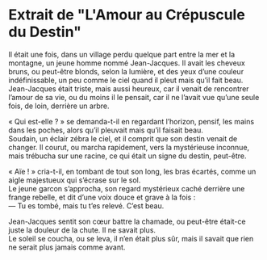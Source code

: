 # Extrait de "L'Amour au Crépuscule du Destin"

Il était une fois, dans un village perdu quelque part entre la mer et la montagne, un jeune homme nommé Jean-Jacques. Il avait les cheveux bruns, ou peut-être blonds, selon la lumière, et des yeux d’une couleur indéfinissable, un peu comme le ciel quand il pleut mais qu’il fait beau.  
Jean-Jacques était triste, mais aussi heureux, car il venait de rencontrer l’amour de sa vie, ou du moins il le pensait, car il ne l’avait vue qu’une seule fois, de loin, derrière un arbre.

« Qui est-elle ? » se demanda-t-il en regardant l’horizon, pensif, les mains dans les poches, alors qu’il pleuvait mais qu’il faisait beau.  
Soudain, un éclair zébra le ciel, et il comprit que son destin venait de changer. Il courut, ou marcha rapidement, vers la mystérieuse inconnue, mais trébucha sur une racine, ce qui était un signe du destin, peut-être.

« Aïe ! » cria-t-il, en tombant de tout son long, les bras écartés, comme un aigle majestueux qui s’écrase sur le sol.  
Le jeune garcon s’approcha, son regard mystérieux caché derrière une frange rebelle, et dit d’une voix douce et grave à la fois :  
— Tu es tombé, mais tu t’es relevé. C’est beau.

Jean-Jacques sentit son cœur battre la chamade, ou peut-être était-ce juste la douleur de la chute. Il ne savait plus.  
Le soleil se coucha, ou se leva, il n’en était plus sûr, mais il savait que rien ne serait plus jamais comme avant.
